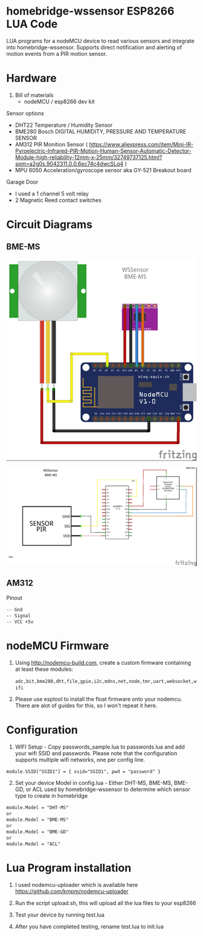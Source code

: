 # homebridge-wssensor ESP8266 LUA Code

LUA programs for a nodeMCU device to read various sensors and integrate into homebridge-wssensor.  Supports direct notification and alerting of motion events from a PIR motion sensor.

# Hardware

1. Bill of materials
   - nodeMCU / esp8266 dev kit

Sensor options

   - DHT22 Temperature / Humidity Sensor
   - BME280 Bosch DIGITAL HUMIDITY, PRESSURE AND TEMPERATURE SENSOR
   - AM312 PIR Monition Sensor  ( https://www.aliexpress.com/item/Mini-IR-Pyroelectric-Infrared-PIR-Motion-Human-Sensor-Automatic-Detector-Module-high-reliability-12mm-x-25mm/32749737125.html?spm=a2g0s.9042311.0.0.6ec74c4dwcSLq4 )
   - MPU 6050 Acceleration/gyroscope sensor aka GY-521 Breakout board

Garage Door
  - I used a 1 channel 5 volt relay
  - 2 Magnetic Reed contact switches

# Circuit Diagrams

## BME-MS

![BME-MS](ESP8266%20-%20WSSensor_bb.jpg)

![BME-MS](ESP8266%20-%20WSSensor_schem.jpg)

## AM312

Pinout

```
-- Gnd
-- Signal
-- VCC +5v
```

# nodeMCU Firmware

1. Using http://nodemcu-build.com, create a custom firmware containing at least
   these modules:

   `adc,bit,bme280,dht,file,gpio,i2c,mdns,net,node,tmr,uart,websocket,wifi`


2. Please use esptool to install the float firmware onto your nodemcu.  There are alot of guides for this, so I won't repeat it here.

# Configuration

1. WIFI Setup - Copy passwords_sample.lua to passwords.lua and add your wifi SSID and passwords.  Please note
   that the configuration supports multiple wifi networks, one per config line.
```
module.SSID["SSID1"] = { ssid="SSID1", pwd = "password" }
```

2. Set your device Model in config.lua - Either DHT-MS,  BME-MS, BME-GD, or ACL used by homebridge-wssensor to determine which sensor type to create in homebridge

```
module.Model = "DHT-MS"
or
module.Model = "BME-MS"
or
module.Model = "BME-GD"
or
module.Model = "ACL"
```

# Lua Program installation

1. I used nodemcu-uploader which is available here https://github.com/kmpm/nodemcu-uploader

2. Run the script upload.sh, this will upload all the lua files to your esp8266

3. Test your device by running test.lua

4. After you have completed testing, rename test.lua to init.lua
